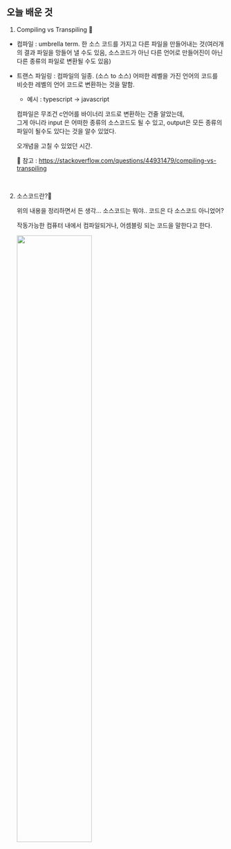 ## 오늘 배운 것 
1. Compiling  vs Transpiling 💱 
  - 컴파일 : umbrella term. 한 소스 코드를 가지고 다른 파일을 만들어내는 것(여러개의 결과 파일을 망들어 낼 수도 있음, 소스코드가 아닌 다른 언어로 만들어진이 아닌 다른 종류의 파일로 변환될 수도 있음)
  - 트랜스 파일링 : 컴파일의 일종. (소스 to 소스) 어떠한 레벨을 가진 언어의 코드를 비슷한 레벨의 언어 코드로 변환하는 것을 말함.
      - 예시 : typescript → javascript

    컴파일은 무조건 c언어를 바이너리 코드로 변환하는 건줄 알았는데,   
    그게 아니라 input 은 어떠한 종류의 소스코드도 될 수 있고, output은 모든 종류의 파일이 될수도 있다는 것을 알수 있었다. 

    오개념을 고칠 수 있었던 시간.
    
    🔗 참고 : https://stackoverflow.com/questions/44931479/compiling-vs-transpiling
    
    <br/>
    
      
2. 소스코드란?🌭
     
    위의 내용을 정리하면서 든 생각… 소스코드는 뭐야.. 코드은 다 소스코드 아니었어?   
      
   작동가능한 컴퓨터 내에서 컴파일되거나, 어셈블링 되는 코드을 말한다고 한다. 
     
   <image width="60%" src="https://user-images.githubusercontent.com/77582221/217226419-ad7f8ce6-1f90-49ca-8e60-827021e35528.png"/>
   

